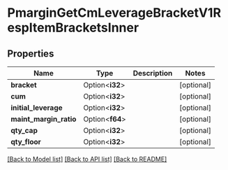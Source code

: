 # PmarginGetCmLeverageBracketV1RespItemBracketsInner

## Properties

Name | Type | Description | Notes
------------ | ------------- | ------------- | -------------
**bracket** | Option<**i32**> |  | [optional]
**cum** | Option<**i32**> |  | [optional]
**initial_leverage** | Option<**i32**> |  | [optional]
**maint_margin_ratio** | Option<**f64**> |  | [optional]
**qty_cap** | Option<**i32**> |  | [optional]
**qty_floor** | Option<**i32**> |  | [optional]

[[Back to Model list]](../README.md#documentation-for-models) [[Back to API list]](../README.md#documentation-for-api-endpoints) [[Back to README]](../README.md)


